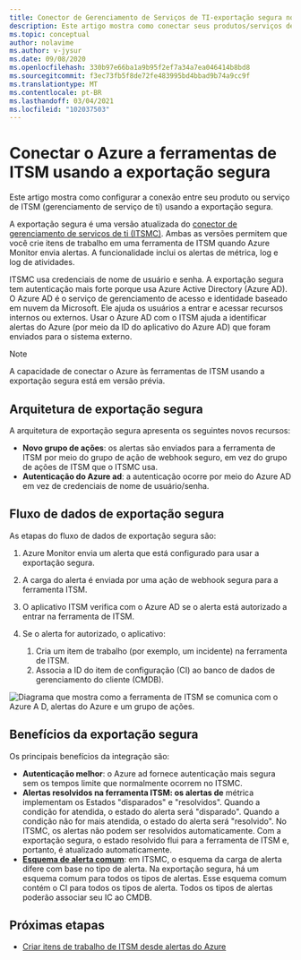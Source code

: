 ```yaml
---
title: Conector de Gerenciamento de Serviços de TI-exportação segura no Azure Monitor
description: Este artigo mostra como conectar seus produtos/serviços de ITSM com exportação segura em Azure Monitor para monitorar e gerenciar centralmente os itens de trabalho de ITSM.
ms.topic: conceptual
author: nolavime
ms.author: v-jysur
ms.date: 09/08/2020
ms.openlocfilehash: 330b97e66ba1a9b95f2ef7a34a7ea046414b8bd8
ms.sourcegitcommit: f3ec73fb5f8de72fe483995bd4bbad9b74a9cc9f
ms.translationtype: MT
ms.contentlocale: pt-BR
ms.lasthandoff: 03/04/2021
ms.locfileid: "102037503"
---
```

# <a name="connect-azure-to-itsm-tools-by-using-secure-export"></a>Conectar o Azure a ferramentas de ITSM usando a exportação segura

Este artigo mostra como configurar a conexão entre seu produto ou serviço de ITSM (gerenciamento de serviço de ti) usando a exportação segura.

A exportação segura é uma versão atualizada do [conector de gerenciamento de serviços de ti (ITSMC)](./itsmc-overview.md). Ambas as versões permitem que você crie itens de trabalho em uma ferramenta de ITSM quando Azure Monitor envia alertas. A funcionalidade inclui os alertas de métrica, log e log de atividades.

ITSMC usa credenciais de nome de usuário e senha. A exportação segura tem autenticação mais forte porque usa Azure Active Directory (Azure AD). O Azure AD é o serviço de gerenciamento de acesso e identidade baseado em nuvem da Microsoft. Ele ajuda os usuários a entrar e acessar recursos internos ou externos. Usar o Azure AD com o ITSM ajuda a identificar alertas do Azure (por meio da ID do aplicativo do Azure AD) que foram enviados para o sistema externo.

> [!NOTE]
> A capacidade de conectar o Azure às ferramentas de ITSM usando a exportação segura está em versão prévia.

## <a name="secure-export-architecture"></a>Arquitetura de exportação segura

A arquitetura de exportação segura apresenta os seguintes novos recursos:

* **Novo grupo de ações**: os alertas são enviados para a ferramenta de ITSM por meio do grupo de ação de webhook seguro, em vez do grupo de ações de ITSM que o ITSMC usa.
* **Autenticação do Azure ad**: a autenticação ocorre por meio do Azure AD em vez de credenciais de nome de usuário/senha.

## <a name="secure-export-data-flow"></a>Fluxo de dados de exportação segura

As etapas do fluxo de dados de exportação segura são:

1. Azure Monitor envia um alerta que está configurado para usar a exportação segura.
2. A carga do alerta é enviada por uma ação de webhook segura para a ferramenta ITSM.
3. O aplicativo ITSM verifica com o Azure AD se o alerta está autorizado a entrar na ferramenta de ITSM.
4. Se o alerta for autorizado, o aplicativo:
   
   1. Cria um item de trabalho (por exemplo, um incidente) na ferramenta de ITSM.
   2. Associa a ID do item de configuração (CI) ao banco de dados de gerenciamento do cliente (CMDB).

![Diagrama que mostra como a ferramenta de ITSM se comunica com o Azure A D, alertas do Azure e um grupo de ações.](media/it-service-management-connector-secure-webhook-connections/secure-export-diagram.png)

## <a name="benefits-of-secure-export"></a>Benefícios da exportação segura

Os principais benefícios da integração são:

* **Autenticação melhor**: o Azure ad fornece autenticação mais segura sem os tempos limite que normalmente ocorrem no ITSMC.
* **Alertas resolvidos na ferramenta ITSM: os alertas de** métrica implementam os Estados "disparados" e "resolvidos". Quando a condição for atendida, o estado do alerta será "disparado". Quando a condição não for mais atendida, o estado do alerta será "resolvido". No ITSMC, os alertas não podem ser resolvidos automaticamente. Com a exportação segura, o estado resolvido flui para a ferramenta de ITSM e, portanto, é atualizado automaticamente.
* **[Esquema de alerta comum](./alerts-common-schema.md)**: em ITSMC, o esquema da carga de alerta difere com base no tipo de alerta. Na exportação segura, há um esquema comum para todos os tipos de alertas. Esse esquema comum contém o CI para todos os tipos de alerta. Todos os tipos de alertas poderão associar seu IC ao CMDB.

## <a name="next-steps"></a>Próximas etapas

* [Criar itens de trabalho de ITSM desde alertas do Azure](./itsmc-overview.md)
